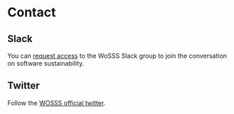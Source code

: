 # Contact

## Slack
You can [request access](https://bit.ly/wosss-slack-request) to the WoSSS Slack group to join the conversation on software sustainability.

## Twitter
Follow the [WOSSS official twitter](https://twitter.com/WOSSS_team).
